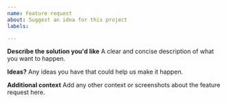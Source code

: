 ```yaml
---
name: Feature request
about: Suggest an idea for this project
labels: 

---
```


**Describe the solution you'd like**
A clear and concise description of what you want to happen.

**Ideas?**
Any ideas you have that could help us make it happen.

**Additional context**
Add any other context or screenshots about the feature request here.
